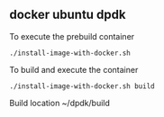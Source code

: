 ## docker ubuntu dpdk
To execute the prebuild container
```
./install-image-with-docker.sh
```

To build and execute the container
```
./install-image-with-docker.sh build
```
Build location ~/dpdk/build
